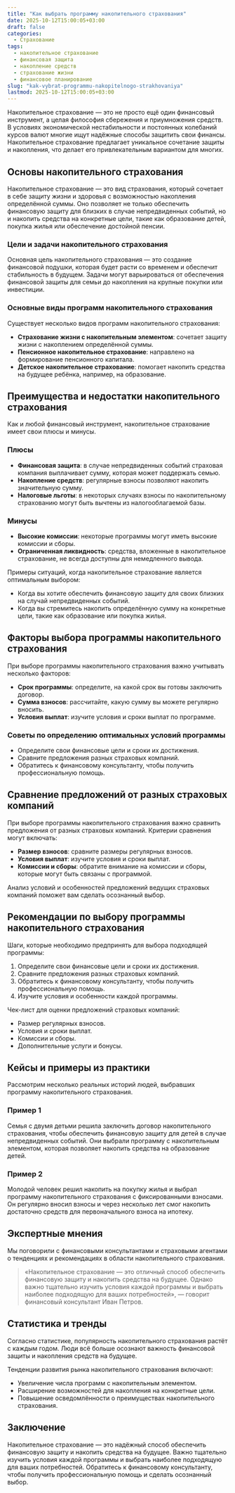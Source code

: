 ```yaml
---
title: "Как выбрать программу накопительного страхования"
date: 2025-10-12T15:00:05+03:00
draft: false
categories:
  - Страхование
tags:
  - накопительное страхование
  - финансовая защита
  - накопление средств
  - страхование жизни
  - финансовое планирование
slug: "kak-vybrat-programmu-nakopitelnogo-strakhovaniya"
lastmod: 2025-10-12T15:00:05+03:00
---
```


Накопительное страхование — это не просто ещё один финансовый инструмент, а целая философия сбережения и приумножения средств. В условиях экономической нестабильности и постоянных колебаний курсов валют многие ищут надёжные способы защитить свои финансы. Накопительное страхование предлагает уникальное сочетание защиты и накопления, что делает его привлекательным вариантом для многих.

## Основы накопительного страхования

Накопительное страхование — это вид страхования, который сочетает в себе защиту жизни и здоровья с возможностью накопления определённой суммы. Оно позволяет не только обеспечить финансовую защиту для близких в случае непредвиденных событий, но и накопить средства на конкретные цели, такие как образование детей, покупка жилья или обеспечение достойной пенсии.

### Цели и задачи накопительного страхования

Основная цель накопительного страхования — это создание финансовой подушки, которая будет расти со временем и обеспечит стабильность в будущем. Задачи могут варьироваться от обеспечения финансовой защиты для семьи до накопления на крупные покупки или инвестиции.

### Основные виды программ накопительного страхования

Существует несколько видов программ накопительного страхования:

- **Страхование жизни с накопительным элементом**: сочетает защиту жизни с накоплением определённой суммы.
- **Пенсионное накопительное страхование**: направлено на формирование пенсионного капитала.
- **Детское накопительное страхование**: помогает накопить средства на будущее ребёнка, например, на образование.

## Преимущества и недостатки накопительного страхования

Как и любой финансовый инструмент, накопительное страхование имеет свои плюсы и минусы.

### Плюсы

- **Финансовая защита**: в случае непредвиденных событий страховая компания выплачивает сумму, которая может поддержать семью.
- **Накопление средств**: регулярные взносы позволяют накопить значительную сумму.
- **Налоговые льготы**: в некоторых случаях взносы по накопительному страхованию могут быть вычтены из налогооблагаемой базы.

### Минусы

- **Высокие комиссии**: некоторые программы могут иметь высокие комиссии и сборы.
- **Ограниченная ликвидность**: средства, вложенные в накопительное страхование, не всегда доступны для немедленного вывода.

Примеры ситуаций, когда накопительное страхование является оптимальным выбором:

- Когда вы хотите обеспечить финансовую защиту для своих близких на случай непредвиденных событий.
- Когда вы стремитесь накопить определённую сумму на конкретные цели, такие как образование или покупка жилья.

## Факторы выбора программы накопительного страхования

При выборе программы накопительного страхования важно учитывать несколько факторов:

- **Срок программы**: определите, на какой срок вы готовы заключить договор.
- **Сумма взносов**: рассчитайте, какую сумму вы можете регулярно вносить.
- **Условия выплат**: изучите условия и сроки выплат по программе.

### Советы по определению оптимальных условий программы

- Определите свои финансовые цели и сроки их достижения.
- Сравните предложения разных страховых компаний.
- Обратитесь к финансовому консультанту, чтобы получить профессиональную помощь.

## Сравнение предложений от разных страховых компаний

При выборе программы накопительного страхования важно сравнить предложения от разных страховых компаний. Критерии сравнения могут включать:

- **Размер взносов**: сравните размеры регулярных взносов.
- **Условия выплат**: изучите условия и сроки выплат.
- **Комиссии и сборы**: обратите внимание на комиссии и сборы, которые могут быть связаны с программой.

Анализ условий и особенностей предложений ведущих страховых компаний поможет вам сделать осознанный выбор.

## Рекомендации по выбору программы накопительного страхования

Шаги, которые необходимо предпринять для выбора подходящей программы:

1. Определите свои финансовые цели и сроки их достижения.
2. Сравните предложения разных страховых компаний.
3. Обратитесь к финансовому консультанту, чтобы получить профессиональную помощь.
4. Изучите условия и особенности каждой программы.

Чек-лист для оценки предложений страховых компаний:

- Размер регулярных взносов.
- Условия и сроки выплат.
- Комиссии и сборы.
- Дополнительные услуги и бонусы.

## Кейсы и примеры из практики

Рассмотрим несколько реальных историй людей, выбравших программу накопительного страхования.

### Пример 1

Семья с двумя детьми решила заключить договор накопительного страхования, чтобы обеспечить финансовую защиту для детей в случае непредвиденных событий. Они выбрали программу с накопительным элементом, которая позволяет накопить средства на образование детей.

### Пример 2

Молодой человек решил накопить на покупку жилья и выбрал программу накопительного страхования с фиксированными взносами. Он регулярно вносил взносы и через несколько лет смог накопить достаточно средств для первоначального взноса на ипотеку.

## Экспертные мнения

Мы поговорили с финансовыми консультантами и страховыми агентами о тенденциях и рекомендациях в области накопительного страхования.

> «Накопительное страхование — это отличный способ обеспечить финансовую защиту и накопить средства на будущее. Однако важно тщательно изучить условия каждой программы и выбрать наиболее подходящую для ваших потребностей», — говорит финансовый консультант Иван Петров.

## Статистика и тренды

Согласно статистике, популярность накопительного страхования растёт с каждым годом. Люди всё больше осознают важность финансовой защиты и накопления средств на будущее.

Тенденции развития рынка накопительного страхования включают:

- Увеличение числа программ с накопительным элементом.
- Расширение возможностей для накопления на конкретные цели.
- Повышение осведомлённости о преимуществах накопительного страхования.

## Заключение

Накопительное страхование — это надёжный способ обеспечить финансовую защиту и накопить средства на будущее. Важно тщательно изучить условия каждой программы и выбрать наиболее подходящую для ваших потребностей. Обратитесь к финансовому консультанту, чтобы получить профессиональную помощь и сделать осознанный выбор.

